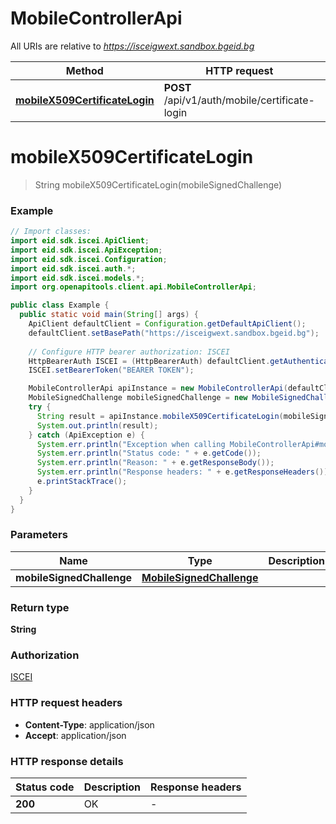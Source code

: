 # MobileControllerApi

All URIs are relative to *https://isceigwext.sandbox.bgeid.bg*

| Method | HTTP request | Description |
|------------- | ------------- | -------------|
| [**mobileX509CertificateLogin**](MobileControllerApi.md#mobileX509CertificateLogin) | **POST** /api/v1/auth/mobile/certificate-login |  |


<a id="mobileX509CertificateLogin"></a>
# **mobileX509CertificateLogin**
> String mobileX509CertificateLogin(mobileSignedChallenge)



### Example
```java
// Import classes:
import eid.sdk.iscei.ApiClient;
import eid.sdk.iscei.ApiException;
import eid.sdk.iscei.Configuration;
import eid.sdk.iscei.auth.*;
import eid.sdk.iscei.models.*;
import org.openapitools.client.api.MobileControllerApi;

public class Example {
  public static void main(String[] args) {
    ApiClient defaultClient = Configuration.getDefaultApiClient();
    defaultClient.setBasePath("https://isceigwext.sandbox.bgeid.bg");
    
    // Configure HTTP bearer authorization: ISCEI
    HttpBearerAuth ISCEI = (HttpBearerAuth) defaultClient.getAuthentication("ISCEI");
    ISCEI.setBearerToken("BEARER TOKEN");

    MobileControllerApi apiInstance = new MobileControllerApi(defaultClient);
    MobileSignedChallenge mobileSignedChallenge = new MobileSignedChallenge(); // MobileSignedChallenge | 
    try {
      String result = apiInstance.mobileX509CertificateLogin(mobileSignedChallenge);
      System.out.println(result);
    } catch (ApiException e) {
      System.err.println("Exception when calling MobileControllerApi#mobileX509CertificateLogin");
      System.err.println("Status code: " + e.getCode());
      System.err.println("Reason: " + e.getResponseBody());
      System.err.println("Response headers: " + e.getResponseHeaders());
      e.printStackTrace();
    }
  }
}
```

### Parameters

| Name | Type | Description  | Notes |
|------------- | ------------- | ------------- | -------------|
| **mobileSignedChallenge** | [**MobileSignedChallenge**](MobileSignedChallenge.md)|  | |

### Return type

**String**

### Authorization

[ISCEI](../README.md#ISCEI)

### HTTP request headers

 - **Content-Type**: application/json
 - **Accept**: application/json

### HTTP response details
| Status code | Description | Response headers |
|-------------|-------------|------------------|
| **200** | OK |  -  |

